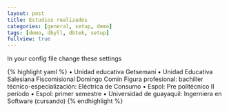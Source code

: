 ```yaml
---
layout: post
title: Estudios realizados
categories: [general, setup, demo]
tags: [demo, dbyll, dbtek, setup]
fullview: true
---
```


In your config file change these settings

{% highlight yaml %}
•	Unidad educativa Getsemaní
•	Unidad Educativa Salesiana Fiscomisional Domingo Comín 
  Figura profesional: bachiller técnico-especialización: 
  Eléctrica de Consumo
•	Espol: Pre politécnico II período 
•	Espol: primer semestre 
•	Universidad de guayaquil: Ingerniera en Software (cursando) 
{% endhighlight %}

